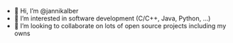 - 👋 Hi, I’m @jannikalber
- 👀 I’m interested in software development (C/C++, Java, Python, ...)
- 💞️ I’m looking to collaborate on lots of open source projects including my owns

<!---
jannikalber/jannikalber is a ✨ special ✨ repository because its `README.md` (this file) appears on your GitHub profile.
You can click the Preview link to take a look at your changes.
--->
